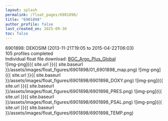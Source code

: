 ```yaml
---
layout: splash
permalink: /float_pages/6901898/
title: "6901898"
author_profile: false
last_created_on: 2025-09-30
toc: false
---
```

 
6901898: DEKOSIM (2013-11-21T19:05 to 2015-04-22T06:03)\
105 profiles completed\
Individual float file download: [BGC_Argo_Plus_Global](https://ftp.soest.hawaii.edu/bgc_argo_plus/Individual_Floats/outliers_removed/6901898_Sprof_processed.nc)\
![img-png]({{ site.url }}{{ site.baseurl }}/assets/images/float_figures/6901898/01_6901898_map.png)
![img-png]({{ site.url }}{{ site.baseurl }}/assets/images/float_figures/6901898/6901898_DOXY.png)
![img-png]({{ site.url }}{{ site.baseurl }}/assets/images/float_figures/6901898/6901898_PRES.png)
![img-png]({{ site.url }}{{ site.baseurl }}/assets/images/float_figures/6901898/6901898_PSAL.png)
![img-png]({{ site.url }}{{ site.baseurl }}/assets/images/float_figures/6901898/6901898_TEMP.png)
